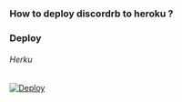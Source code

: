 ### How to deploy discordrb to  heroku ?

### Deploy
###### Herku
[![Deploy](https://www.herokucdn.com/deploy/button.png)](https://heroku.com/deploy)  
